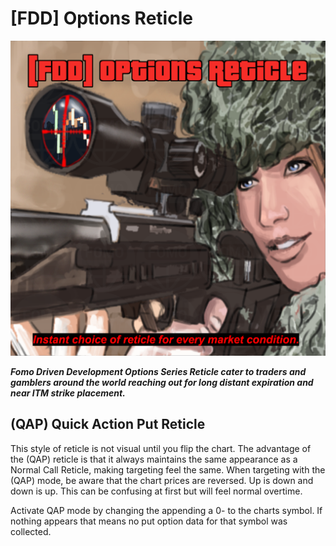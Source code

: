 # [FDD] **Options Reticle**

![alt text](images/options_reticle_v3.png)

***Fomo Driven Development Options Series Reticle cater to traders and gamblers around the world reaching out for long distant expiration and near ITM strike placement.***

## (QAP) Quick Action Put Reticle

This style of reticle is not visual until you flip the chart. The advantage of the (QAP) reticle is that it always maintains the same appearance as a Normal Call Reticle, making targeting feel the same. When targeting with the (QAP) mode, be aware that the chart prices are reversed. Up is down and down is up. This can be confusing at first but will feel normal overtime.

Activate QAP mode by changing the appending a 0- to the charts symbol. If nothing appears that means no put option data for that symbol was collected.
